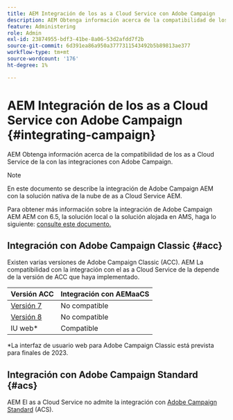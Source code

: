 ```yaml
---
title: AEM Integración de los as a Cloud Service con Adobe Campaign
description: AEM Obtenga información acerca de la compatibilidad de los as a Cloud Service de la con las integraciones con Adobe Campaign.
feature: Administering
role: Admin
exl-id: 23874955-bdf3-41be-8a06-53d2afdd7f2b
source-git-commit: 6d391ea86a950a3777311543492b5b89813ae377
workflow-type: tm+mt
source-wordcount: '176'
ht-degree: 1%

---
```



# AEM Integración de los as a Cloud Service con Adobe Campaign {#integrating-campaign}

AEM Obtenga información acerca de la compatibilidad de los as a Cloud Service de la con las integraciones con Adobe Campaign.

>[!NOTE]
>
>En este documento se describe la integración de Adobe Campaign AEM con la solución nativa de la nube de as a Cloud Service AEM.
>
>Para obtener más información sobre la integración de Adobe Campaign AEM AEM con 6.5, la solución local o la solución alojada en AMS, haga lo siguiente: [consulte este documento.](https://experienceleague.adobe.com/docs/experience-manager-65/administering/integration/campaign.html)

## Integración con Adobe Campaign Classic {#acc}

Existen varias versiones de Adobe Campaign Classic (ACC). AEM La compatibilidad con la integración con el as a Cloud Service de la depende de la versión de ACC que haya implementado.

| Versión ACC | Integración con AEMaaCS |
|---|---|
| [Versión 7](https://experienceleague.adobe.com/docs/campaign-classic.html) | No compatible |
| [Versión 8](https://experienceleague.adobe.com/docs/campaign-v8.html) | No compatible |
| IU web* | Compatible |

*La interfaz de usuario web para Adobe Campaign Classic está prevista para finales de 2023.

## Integración con Adobe Campaign Standard {#acs}

AEM El as a Cloud Service no admite la integración con [Adobe Campaign Standard](https://experienceleague.adobe.com/docs/campaign-standard.html) (ACS).
